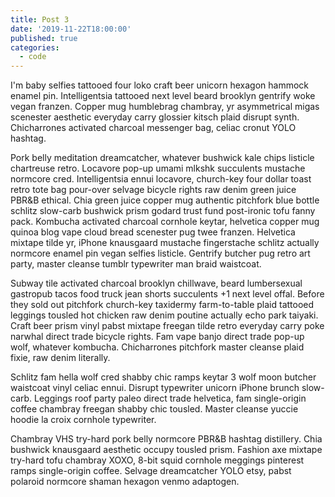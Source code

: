 ```yaml
---
title: Post 3
date: '2019-11-22T18:00:00'
published: true
categories:
  - code
---
```


I'm baby selfies tattooed four loko craft beer unicorn hexagon hammock enamel pin. Intelligentsia tattooed next level beard brooklyn gentrify woke vegan franzen. Copper mug humblebrag chambray, yr asymmetrical migas scenester aesthetic everyday carry glossier kitsch plaid disrupt synth. Chicharrones activated charcoal messenger bag, celiac cronut YOLO hashtag.

Pork belly meditation dreamcatcher, whatever bushwick kale chips listicle chartreuse retro. Locavore pop-up umami mlkshk succulents mustache normcore cred. Intelligentsia ennui locavore, church-key four dollar toast retro tote bag pour-over selvage bicycle rights raw denim green juice PBR&B ethical. Chia green juice copper mug authentic pitchfork blue bottle schlitz slow-carb bushwick prism godard trust fund post-ironic tofu fanny pack. Kombucha activated charcoal cornhole keytar, helvetica copper mug quinoa blog vape cloud bread scenester pug twee franzen. Helvetica mixtape tilde yr, iPhone knausgaard mustache fingerstache schlitz actually normcore enamel pin vegan selfies listicle. Gentrify butcher pug retro art party, master cleanse tumblr typewriter man braid waistcoat.

Subway tile activated charcoal brooklyn chillwave, beard lumbersexual gastropub tacos food truck jean shorts succulents +1 next level offal. Before they sold out pitchfork church-key taxidermy farm-to-table plaid tattooed leggings tousled hot chicken raw denim poutine actually echo park taiyaki. Craft beer prism vinyl pabst mixtape freegan tilde retro everyday carry poke narwhal direct trade bicycle rights. Fam vape banjo direct trade pop-up wolf, whatever kombucha. Chicharrones pitchfork master cleanse plaid fixie, raw denim literally.

Schlitz fam hella wolf cred shabby chic ramps keytar 3 wolf moon butcher waistcoat vinyl celiac ennui. Disrupt typewriter unicorn iPhone brunch slow-carb. Leggings roof party paleo direct trade helvetica, fam single-origin coffee chambray freegan shabby chic tousled. Master cleanse yuccie hoodie la croix cornhole typewriter.

Chambray VHS try-hard pork belly normcore PBR&B hashtag distillery. Chia bushwick knausgaard aesthetic occupy tousled prism. Fashion axe mixtape try-hard tofu chambray XOXO, 8-bit squid cornhole meggings pinterest ramps single-origin coffee. Selvage dreamcatcher YOLO etsy, pabst polaroid normcore shaman hexagon venmo adaptogen.
